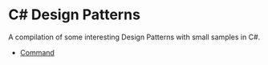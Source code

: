 # C# Design Patterns

A compilation of some interesting Design Patterns with small samples in C#.

* [Command](./Command/Command.md)
